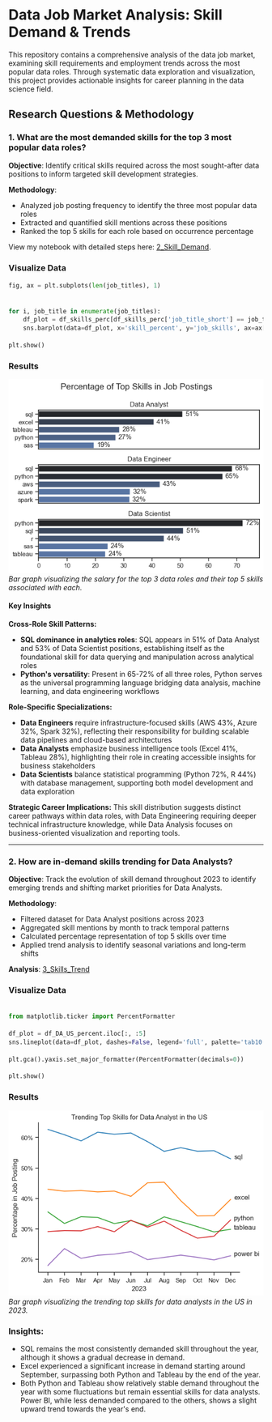 # Data Job Market Analysis: Skill Demand & Trends

This repository contains a comprehensive analysis of the data job market, examining skill requirements and employment trends across the most popular data roles. Through systematic data exploration and visualization, this project provides actionable insights for career planning in the data science field.

## Research Questions & Methodology

### 1. What are the most demanded skills for the top 3 most popular data roles?

**Objective**: Identify critical skills required across the most sought-after data positions to inform targeted skill development strategies.

**Methodology**: 
- Analyzed job posting frequency to identify the three most popular data roles
- Extracted and quantified skill mentions across these positions
- Ranked the top 5 skills for each role based on occurrence percentage

View my notebook with detailed steps here: [2_Skill_Demand](Python_Data_Project/Project/2_Skills_Counting.ipynb).

### Visualize Data

```python
fig, ax = plt.subplots(len(job_titles), 1)


for i, job_title in enumerate(job_titles):
    df_plot = df_skills_perc[df_skills_perc['job_title_short'] == job_title].head(5)[::-1]
    sns.barplot(data=df_plot, x='skill_percent', y='job_skills', ax=ax[i], hue='skill_count', palette='dark:b_r')

plt.show()
```
### Results
![Likelihood of Skills Requested in the US Job Postings](Python_Data_Project/Images/2_Percentage_of_Top_Skills.png)
*Bar graph visualizing the salary for the top 3 data roles and their top 5 skills associated with each.*
#### Key Insights

**Cross-Role Skill Patterns:**
- **SQL dominance in analytics roles**: SQL appears in 51% of Data Analyst and 53% of Data Scientist positions, establishing itself as the foundational skill for data querying and manipulation across analytical roles
- **Python's versatility**: Present in 65-72% of all three roles, Python serves as the universal programming language bridging data analysis, machine learning, and data engineering workflows

**Role-Specific Specializations:**
- **Data Engineers** require infrastructure-focused skills (AWS 43%, Azure 32%, Spark 32%), reflecting their responsibility for building scalable data pipelines and cloud-based architectures
- **Data Analysts** emphasize business intelligence tools (Excel 41%, Tableau 28%), highlighting their role in creating accessible insights for business stakeholders  
- **Data Scientists** balance statistical programming (Python 72%, R 44%) with database management, supporting both model development and data exploration

**Strategic Career Implications:**
This skill distribution suggests distinct career pathways within data roles, with Data Engineering requiring deeper technical infrastructure knowledge, while Data Analysis focuses on business-oriented visualization and reporting tools.

---


### 2. How are in-demand skills trending for Data Analysts?

**Objective**: Track the evolution of skill demand throughout 2023 to identify emerging trends and shifting market priorities for Data Analysts.

**Methodology**:
- Filtered dataset for Data Analyst positions across 2023
- Aggregated skill mentions by month to track temporal patterns
- Calculated percentage representation of top 5 skills over time
- Applied trend analysis to identify seasonal variations and long-term shifts

**Analysis**: [3_Skills_Trend](Python_Data_Project/Project/3_Skills_Trend.ipynb)

### Visualize Data

```python

from matplotlib.ticker import PercentFormatter

df_plot = df_DA_US_percent.iloc[:, :5]
sns.lineplot(data=df_plot, dashes=False, legend='full', palette='tab10')

plt.gca().yaxis.set_major_formatter(PercentFormatter(decimals=0))

plt.show()

```

### Results

![Trending Top Skills for Data Analysts in the US](Python_Data_Project/Images/3_Trending_Top_Skills_for_Data_Analyst_in_the_US.png)
*Bar graph visualizing the trending top skills for data analysts in the US in 2023.*

### Insights:
- SQL remains the most consistently demanded skill throughout the year, although it shows a gradual decrease in demand.
- Excel experienced a significant increase in demand starting around September, surpassing both Python and Tableau by the end of the year.
- Both Python and Tableau show relatively stable demand throughout the year with some fluctuations but remain essential skills for data analysts. Power BI, while less demanded compared to the others, shows a slight upward trend towards the year's end.

